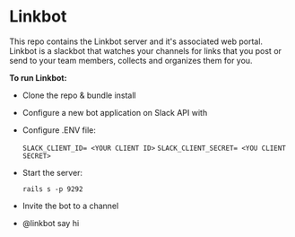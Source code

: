 # Linkbot

This repo contains the Linkbot server and it's associated web portal. Linkbot is a slackbot that watches your channels for
links that you post or send to your team members, collects and organizes them for you.

**To run Linkbot:**

* Clone the repo & bundle install
* Configure a new bot application on Slack API with 
* Configure .ENV file:
  
     `SLACK_CLIENT_ID= <YOUR CLIENT ID>`
     `SLACK_CLIENT_SECRET= <YOU CLIENT SECRET>`
     
* Start the server:
 
    `rails s -p 9292`
    
* Invite the bot to a channel
* @linkbot say hi
